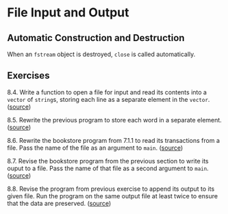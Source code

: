 # File Input and Output

## Automatic Construction and Destruction

When an `fstream` object is destroyed, `close` is called automatically.

## Exercises

8.4. Write a function to open a file for input and read its contents into a
`vector` of `string`s, storing each line as a separate element in the
`vector`. ([source](./ex_8_04.cpp))

8.5. Rewrite the previous program to store each word in a separate element.
([source](./ex_8_05.cpp))

8.6. Rewrite the bookstore program from 7.1.1 to read its transactions from
a file. Pass the name of the file as an argument to `main`.
([source](./ex_8_06.cpp))

8.7. Revise the bookstore program from the previous section to write its ouput
to a file. Pass the name of that file as a second argument to `main`.
([source](./ex_8_07.cpp))

8.8. Revise the program from previous exercise to append its output to its
given file. Run the program on the same output file at least twice to ensure
that the data are preserved.
([source](./ex_8_08.cpp))
